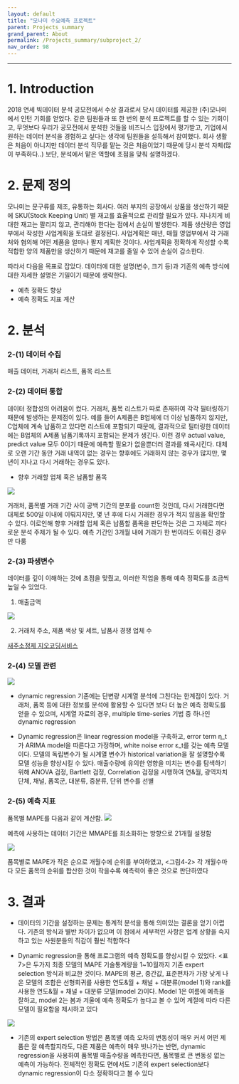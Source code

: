 ```yaml
---
layout: default
title: "모나미 수요예측 프로젝트"
parent: Projects_summary
grand_parent: About
permalink: /Projects_summary/subproject_2/
nav_order: 98
---
```



***
# 1. Introduction
2018 연세 빅데이터 분석 공모전에서 수상 결과로서 당시 데이터를 제공한 (주)모나미에서 인턴 기회를 얻었다. 같은 팀원들과 또 한 번의 분석 프로젝트를 할 수 있는 기회이고, 무엇보다 우리가 공모전에서 분석한 것들을 비즈니스 입장에서 평가받고, 기업에서 원하는 데이터 분석을 경험하고 싶다는 생각에 팀원들을 설득해서 참여했다. 회사 생활은 처음이 아니지만 데이터 분석 직무를 맡는 것은 처음이었기 때문에 당시 분석 자체(많이 부족하다..) 보단, 분석에서 맡은 역할에 초점을 맞춰 설명하겠다. 




# 2. 문제 정의
모나미는 문구류를 제조, 유통하는 회사다. 여러 부지의 공장에서 상품을 생산하기 때문에 SKU(Stock Keeping Unit) 별 재고를 효율적으로 관리할 필요가 있다. 지나치게 비대한 재고는 팔리지 않고, 관리해야 한다는 점에서 손실이 발생한다. 제품 생산량은 영업부에서 작성한 사업계획을 토대로 결정된다. 사업계획은 매년, 매월 영업부에서 각 거래처와 협의해 어떤 제품을 얼마나 팔지 계획한 것이다. 사업계획을 정확하게 작성할 수록 적합한 양의 제품만을 생산하기 때문에 재고를 줄일 수 있어 손실이 감소한다. 

따라서 다음을 목표로 잡았다. 데이터에 대한 설명(변수, 크기 등)과 기존의 예측 방식에 대한 자세한 설명은 기밀이기 때문에 생략한다.

* 예측 정확도 향상
* 예측 정확도 지표 계산


# 2. 분석
### 2-(1) 데이터 수집

매출 데이터, 거래처 리스트, 품목 리스트

### 2-(2) 데이터 통합

데이터 정합성의 어려움이 컸다. 거래처, 품목 리스트가 따로 존재하여 각각 필터링하기 때문에 발생하는 문제점이 있다. 예를 들어 A제품은 B업체에 더 이상 납품하지 않지만, C업체에 계속 납품하고 있다면 리스트에 포함되기 때문에, 결과적으로 필터링한 데이터에는 B업체의 A제품 납품기록까지 포함되는 문제가 생긴다. 이런 경우 actual value, predict value 모두 0이기 때문에 예측할 필요가 없을뿐더러 결과를 왜곡시킨다. 대체로 오랜 기간 동안 거래 내역이 없는 경우는 향후에도 거래하지 않는 경우가 많지만, 몇 년이 지나고 다시 거래하는 경우도 있다. 

* 향후 거래할 업체 혹은 납품할 품목

![](https://s-seo.github.io/assets/images/project_monami_2.PNG) 

거래처, 품목별 거래 기간 사이 공백 기간의 분포를 count한 것인데, 다시 거래한다면 대체로 500일 이내에 이뤄지지만, 몇 년 후에 다시 거래한 경우가 적지 않음을 확인할 수 있다. 이로인해 향후 거래할 업체 혹은 납품할 품목을 판단하는 것은 그 자체로 까다로운 분석 주제가 될 수 있다. 예측 기간인 3개월 내에 거래가 한 번이라도 이뤄진 경우만 다룸


### 2-(3) 파생변수

데이터를 깊이 이해하는 것에 초점을 맞췄고, 이러한 작업을 통해 예측 정확도를 조금씩 높일 수 있었다.

1. 매출금액

![](https://s-seo.github.io/assets/images/project_monami_2.PNG) 

2. 거래처 주소, 제품 색상 및 세트, 납품사 경쟁 업체 수

[새주소정제 지오코딩서비스](http://www.geocoding.co.kr/xga/index.jsp)


### 2-(4) 모델 관련

![](https://s-seo.github.io/assets/images/project_monami_1.PNG) 

* dynamic regression
기존에는 단변량 시계열 분석에 그친다는 한계점이 있다. 거래처, 품목 등에 대한 정보를 분석에 활용할 수 있다면 보다 더 높은 예측 정확도를 얻을 수 있으며, 시계열 자료의 경우, multiple time-series 기법 중 하나인 dynamic regression

*  Dynamic regression은 linear regression model을 구축하고, error term η_t가 ARIMA model을 따른다고 가정하며, white noise error ε_t를 갖는 예측 모델이다. 모델의 독립변수가 될 시계열 변수가 historical variation을 잘 설명할수록 모델 성능을 향상시킬 수 있다. 매출수량에 유의한 영향을 미치는 변수를 탐색하기 위해 ANOVA 검정, Bartlett 검정, Correlation 검정을 시행하여 연&월, 광역자치단체, 채널, 품목군, 대분류, 
중분류, 단위 변수를 선별



### 2-(5) 예측 지표

품목별 MAPE를 다음과 같이 계산함.
![](https://s-seo.github.io/assets/images/project_monami_4.PNG) 


예측에 사용하는 데이터 기간은 MMAPE를 최소화하는 방향으로 21개월 설정함

![](https://s-seo.github.io/assets/images/project_monami_6.PNG) 

품목별로 MAPE가 작은 순으로 개월수에 순위를 부여하였고, <그림4-2> 각 개월수마다 모든 품목의 순위를 합산한 것이 작을수록 예측력이 좋은 것으로 판단하였다



# 3. 결과

- 데이터의 기간을 설정하는 문제는 통계적 분석을 통해 의미있는 결론을 얻기 어렵다. 기존의 방식과 별반 차이가 없으며 이 점에서 세부적인 사항은 업계 상황을 숙지하고 있는 사원분들의 직감이 훨씬 적합하다

- Dynamic regression을 통해 프로그램의 예측 정확도를 향상시킬 수 있었다. <표7>은 두가지 최종 모델의 MAPE 기술통계량을 1~10월까지 기존 expert selection 방식과 비교한 것이다. MAPE의 평균, 중간값, 표준편차가 가장 낮게 나온 모델의 조합은 선형회귀를 사용한 연도&월 + 채널 + 대분류(model 1)와 rank를 사용한 연도&월 + 채널 + 대분류 모델(model 2)이다. Model 1은 여름에 예측을 잘하고, model 2는 봄과 겨울에 예측 정확도가 높다고 볼 수 있어 계절에 따라 다른 모델이 필요함을 제시하고 있다

![](https://s-seo.github.io/assets/images/project_monami_4.PNG) 

- 기존의 expert selection 방법은 품목별 예측 오차의 변동성이 매우 커서 어떤 제품은 잘 예측할지라도, 다른 제품은 예측이 매우 빗나가는 반면, dynamic regression을 사용하여 품목별 매출수량을 예측한다면, 품목별로 큰 변동성 없는 예측이 가능하다. 전체적인 정확도 면에서도 기존의 expert selection보다 dynamic regression이 다소 정확하다고 볼 수 있다



